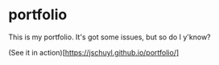# portfolio
This is my portfolio. It's got some issues, but so do I y'know?

(See it in action)[https://jschuyl.github.io/portfolio/]